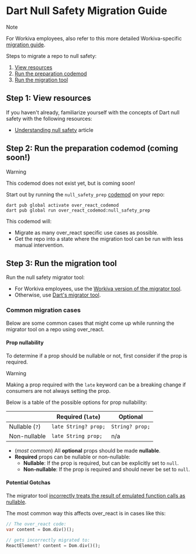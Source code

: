# Dart Null Safety Migration Guide

> [!NOTE]
> For Workiva employees, also refer to this more detailed Workiva-specific [migration guide](https://github.com/Workiva/dart_null_tools/blob/master/workiva_migration_guide.md).

Steps to migrate a repo to null safety:

1. [View resources](#step-1-view-resources)
1. [Run the preparation codemod](#step-2-run-the-preparation-codemod-coming-soon)
1. [Run the migration tool](#step-3-run-the-migration-tool)

## Step 1: View resources

If you haven't already, familiarize yourself with the concepts of Dart null safety with the following resources:

- [Understanding null safety](https://dart.dev/null-safety/understanding-null-safety) article 

<!-- TODO - add links to over_react null safety documentation once it exists -->

## Step 2: Run the preparation codemod (coming soon!)

<!-- TODO - update this section once we release the `null_safety_prep` codemod. -->

> [!WARNING]
> This codemod does not exist yet, but is coming soon!

Start out by running the `null_safety_prep` [codemod][orcm] on your repo:

```
dart pub global activate over_react_codemod
dart pub global run over_react_codemod:null_safety_prep
```

This codemod will:
- Migrate as many over_react specific use cases as possible.
- Get the repo into a state where the migration tool can be run with less manual intervention.

## Step 3: Run the migration tool

Run the null safety migrator tool:

- For Workiva employees, use the [Workiva version of the migrator tool](https://github.com/Workiva/wnnbd?tab=readme-ov-file#migrating-a-package).
- Otherwise, use [Dart's migrator tool](https://dart.dev/null-safety/migration-guide#migration-tool).

### Common migration cases

Below are some common cases that might come up while running the migrator tool on a repo using over_react.

#### Prop nullability

To determine if a prop should be nullable or not, first consider if the prop is required.

<!-- TODO - do we need to list a reasons props could be required?? If a prop is defaulted, does that make it required too? -->

> [!WARNING]
> Making a prop required with the `late` keyword can be a breaking change if consumers are not always setting the prop.

Below is a table of the possible options for prop nullability:

|                | Required (`late`)    | Optional        |
|----------------|----------------------|-----------------|
| Nullable (`?`) | `late String? prop;` | `String? prop;` |
| Non-nullable   | `late String prop;`  | n/a             |

- (_most common_) All **optional** props should be made **nullable**.
- **Required** props can be nullable or non-nullable:
  - **Nullable**: If the prop is required, but can be explicitly set to `null`.
  - **Non-nullable**: If the prop is required and should never be set to `null`.

#### Potential Gotchas

The migrator tool [incorrectly treats the result of emulated function calls as nullable](https://github.com/dart-lang/sdk/issues/46263).

The most common way this affects over_react is in cases like this:
```dart
// The over_react code:
var content = Dom.div()();

// gets incorrectly migrated to:
ReactElement? content = Dom.div()();
```

<!-- TODO - not really sure how to explain this or if there is a solution besides manual overriding? 
Is this fixed in the Workiva version of the tool that we should link to? -->

[orcm]: https://github.com/Workiva/over_react_codemod
